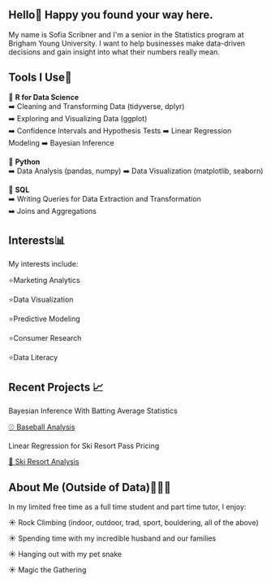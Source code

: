 ## Hello👋 Happy you found your way here.

My name is Sofia Scribner and I'm a senior in the Statistics program at Brigham Young University. I want to help businesses make data-driven decisions and gain insight into what their numbers really mean.

## Tools I Use🧰

🔧 **R for Data Science**  
 ➡️ Cleaning and Transforming Data (tidyverse, dplyr)  
 ➡️ Exploring and Visualizing Data (ggplot)  
 ➡️ Confidence Intervals and Hypothesis Tests
 ➡️ Linear Regression Modeling
 ➡️ Bayesian Inference
 
🔧 **Python**  
 ➡️ Data Analysis (pandas, numpy) 
 ➡️ Data Visualization (matplotlib, seaborn)  

🔧 **SQL**  
 ➡️ Writing Queries for Data Extraction and Transformation  
 ➡️ Joins and Aggregations  

## Interests📊

My interests include: 

  ⭐Marketing Analytics  
  
  ⭐Data Visualization 
  
  ⭐Predictive Modeling 
  
  ⭐Consumer Research
  
  ⭐Data Literacy

## Recent Projects 📈

Bayesian Inference With Batting Average Statistics

[⚾ Baseball Analysis](https://github.com/sofiadscribner/gibbs-sampling-baseball)

Linear Regression for Ski Resort Pass Pricing

[🚠 Ski Resort Analysis](https://github.com/sofiadscribner/ski-resort-regression)

## About Me (Outside of Data)🧗🏻‍♀️
In my limited free time as a full time student and part time tutor, I enjoy:

  ☀️ Rock Climbing (indoor, outdoor, trad, sport, bouldering, all of the above)
  
  ☀️ Spending time with my incredible husband and our families
  
  ☀️ Hanging out with my pet snake
  
  ☀️ Magic the Gathering
